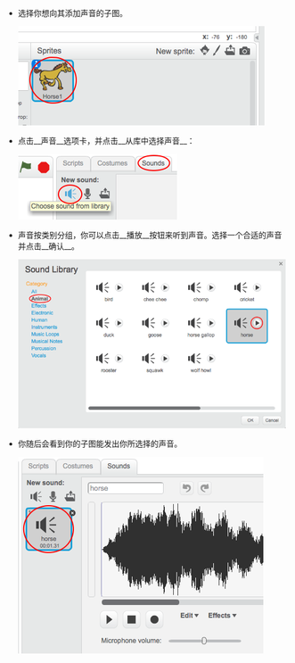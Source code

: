 + 选择你想向其添加声音的子图。

	![screenshot](images/sprite-select.png)

+ 点击__声音__选项卡，并点击__从库中选择声音__：

	![screenshot](images/import-sound.png)

+ 声音按类别分组，你可以点击__播放__按钮来听到声音。选择一个合适的声音并点击__确认__。

	![screenshot](images/choose-sound.png)

+ 你随后会看到你的子图能发出你所选择的声音。

	![screenshot](images/sound-imported.png)
